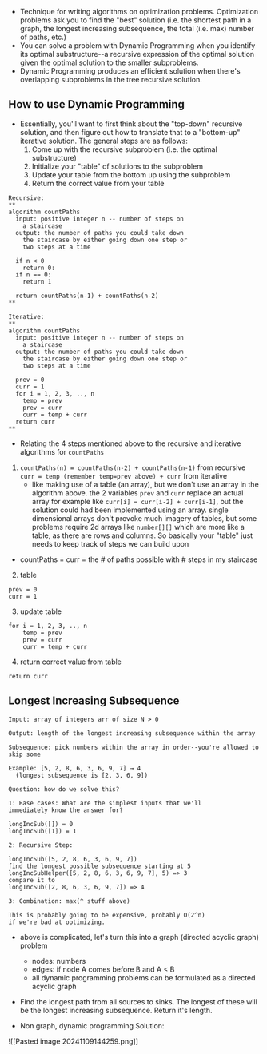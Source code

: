 - Technique for writing algorithms on optimization problems. Optimization problems ask you to find the "best" solution (i.e. the shortest path in a graph, the longest increasing subsequence, the total (i.e. max) number of paths, etc.)
- You can solve a problem with Dynamic Programming when you identify its optimal substructure--a recursive expression of the optimal solution given the optimal solution to the smaller subproblems.
- Dynamic Programming produces an efficient solution when there's overlapping subproblems in the tree recursive solution.
## How to use Dynamic Programming

- Essentially, you'll want to first think about the "top-down" recursive solution, and then figure out how to translate that to a "bottom-up" iterative solution. The general steps are as follows:
	1. Come up with the recursive subproblem (i.e. the optimal substructure)
	2. Initialize your "table" of solutions to the subproblem
	3. Update your table from the bottom up using the subproblem
	4. Return the correct value from your table
```
Recursive:
**
algorithm countPaths  
  input: positive integer n -- number of steps on  
    a staircase  
  output: the number of paths you could take down  
    the staircase by either going down one step or  
    two steps at a time

  if n < 0  
    return 0:  
  if n == 0:  
    return 1

  return countPaths(n-1) + countPaths(n-2)
**

Iterative:
**
algorithm countPaths  
  input: positive integer n -- number of steps on  
    a staircase  
  output: the number of paths you could take down  
    the staircase by either going down one step or  
    two steps at a time

  prev = 0  
  curr = 1  
  for i = 1, 2, 3, .., n  
    temp = prev  
    prev = curr  
    curr = temp + curr  
  return curr
**
```
- Relating the 4 steps mentioned above to the recursive and iterative algorithms for `countPaths`
1. `countPaths(n) = countPaths(n-2) + countPaths(n-1)` from recursive
   `curr = temp (remember temp=prev above) + curr`  from iterative
    - like making use of a table (an array), but we don't use an array in the algorithm above. the 2 variables `prev` and `curr` replace an actual array for example like `curr[i] = curr[i-2] + curr[i-1]`, but the solution could had been implemented using an array. single dimensional arrays don't provoke much imagery of tables, but some problems require 2d arrays like `number[][]` which are more like a table, as there are rows and columns. So basically your "table" just needs to keep track of steps we can build upon
- countPaths = curr = the # of paths possible with # steps in my staircase
2. table
```
prev = 0  
curr = 1  
```
3. update table
```
for i = 1, 2, 3, .., n  
    temp = prev  
    prev = curr  
    curr = temp + curr 
```
4. return correct value from table
```
return curr
```

## Longest Increasing Subsequence

```
Input: array of integers arr of size N > 0

Output: length of the longest increasing subsequence within the array

Subsequence: pick numbers within the array in order--you're allowed to skip some

Example: [5, 2, 8, 6, 3, 6, 9, 7] → 4  
  (longest subsequence is [2, 3, 6, 9])

```


```
Question: how do we solve this?

1: Base cases: What are the simplest inputs that we'll
immediately know the answer for?

longIncSub([]) = 0
longIncSub([1]) = 1

2: Recursive Step:

longIncSub([5, 2, 8, 6, 3, 6, 9, 7])
find the longest possible subsequence starting at 5
longIncSubHelper([5, 2, 8, 6, 3, 6, 9, 7], 5) => 3
compare it to
longIncSub([2, 8, 6, 3, 6, 9, 7]) => 4

3: Combination: max(^ stuff above)

This is probably going to be expensive, probably O(2^n)
if we're bad at optimizing.
```


- above is complicated, let's turn this into a graph (directed acyclic graph) problem
	- nodes: numbers
	- edges: if node A comes before B and A < B
	- all dynamic programming problems can be formulated as a directed acyclic graph
- Find the longest path from all sources to sinks. The longest of these will be the longest increasing subsequence. Return it's length.

- Non graph, dynamic programming Solution:

![[Pasted image 20241109144259.png]]
